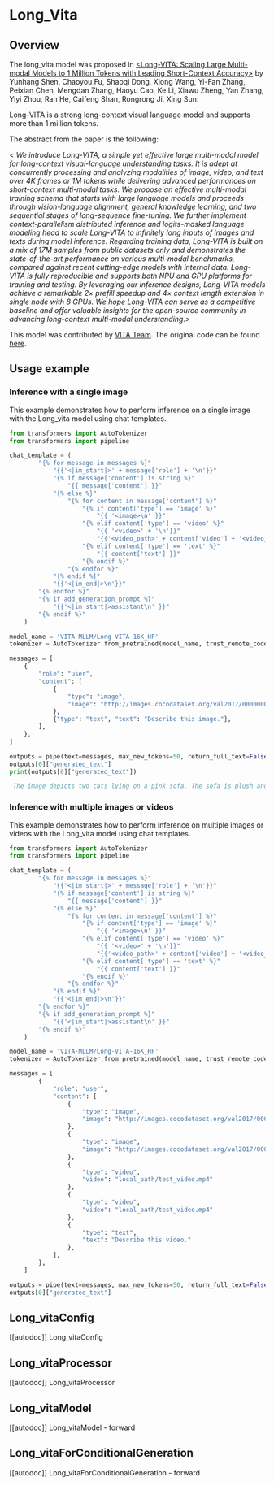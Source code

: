<!--Copyright 2025 The Qwen Team and The HuggingFace Inc. team. All rights reserved.

Licensed under the Apache License, Version 2.0 (the "License"); you may not use this file except in compliance with
the License. You may obtain a copy of the License at

http://www.apache.org/licenses/LICENSE-2.0

Unless required by applicable law or agreed to in writing, software distributed under the License is distributed on
an "AS IS" BASIS, WITHOUT WARRANTIES OR CONDITIONS OF ANY KIND, either express or implied. See the License for the
specific language governing permissions and limitations under the License.

⚠️ Note that this file is in Markdown but contain specific syntax for our doc-builder (similar to MDX) that may not be
rendered properly in your Markdown viewer.

-->

# Long_Vita

## Overview
The long_vita model was proposed in [<Long-VITA: Scaling Large Multi-modal Models to 1 Million Tokens with Leading Short-Context Accuracy>](<https://arxiv.org/pdf/2502.05177>) by Yunhang Shen, Chaoyou Fu, Shaoqi Dong, Xiong Wang, Yi-Fan Zhang, Peixian Chen, Mengdan Zhang, Haoyu Cao, Ke Li, Xiawu Zheng, Yan Zhang, Yiyi Zhou, Ran He, Caifeng Shan, Rongrong Ji, Xing Sun.

Long-VITA is a strong long-context visual language model and supports more than 1 million tokens.


The abstract from the paper is the following:

*< We introduce Long-VITA, a simple yet effective large multi-modal model for long-context visual-language understanding tasks. It is adept at concurrently processing and analyzing modalities of image, video, and text over 4K frames or 1M tokens while delivering advanced performances on short-context multi-modal tasks. We propose an effective multi-modal training schema that starts with large language models and proceeds through vision-language alignment, general knowledge learning, and two sequential stages of long-sequence fine-tuning. We further implement context-parallelism distributed inference and logits-masked language modeling head to scale Long-VITA to infinitely long inputs of images and texts during model inference. Regarding training data, Long-VITA is built on a mix of 17M samples from public datasets only and demonstrates the state-of-the-art performance on various multi-modal benchmarks, compared against recent cutting-edge models with internal data. Long-VITA is fully reproducible and supports both NPU and GPU platforms for training and testing. By leveraging our inference designs, Long-VITA models achieve a remarkable 2× prefill speedup and 4× context length extension in single node with 8 GPUs. We hope Long-VITA can serve as a competitive baseline and offer valuable insights for the open-source community in advancing long-context multi-modal understanding.>*

This model was contributed by [VITA Team](https://huggingface.co/<VITA-MLLM/Long-VITA-16K_HF>).
The original code can be found [here](<https://github.com/VITA-MLLM/Long-VITA>).

## Usage example

### Inference with a single image
This example demonstrates how to perform inference on a single image with the Long_vita model using chat templates.

```python
from transformers import AutoTokenizer
from transformers import pipeline

chat_template = (
        "{% for message in messages %}"
            "{{'<|im_start|>' + message['role'] + '\n'}}"
            "{% if message['content'] is string %}"
                "{{ message['content'] }}"
            "{% else %}"
                "{% for content in message['content'] %}"
                    "{% if content['type'] == 'image' %}"
                        "{{ '<image>\n' }}"
                    "{% elif content['type'] == 'video' %}"
                        "{{ '<video>' + '\n'}}"
                        "{{'<video_path>' + content['video'] + '<video_path>' }}"
                    "{% elif content['type'] == 'text' %}"
                        "{{ content['text'] }}"
                    "{% endif %}"
                "{% endfor %}"
            "{% endif %}"
            "{{'<|im_end|>\n'}}"
        "{% endfor %}"
        "{% if add_generation_prompt %}"
            "{{'<|im_start|>assistant\n' }}"
        "{% endif %}"
    )

model_name = 'VITA-MLLM/Long-VITA-16K_HF'
tokenizer = AutoTokenizer.from_pretrained(model_name, trust_remote_code=True, chat_template=chat_template)

messages = [
    {
        "role": "user",
        "content": [
            {
                "type": "image",
                "image": "http://images.cocodataset.org/val2017/000000039769.jpg",
            },
            {"type": "text", "text": "Describe this image."},
        ],
    },
]

outputs = pipe(text=messages, max_new_tokens=50, return_full_text=False)
outputs[0]["generated_text"]
print(outputs[0]["generated_text"])

'The image depicts two cats lying on a pink sofa. The sofa is plush and has a smooth, velvety texture. Both cats are tabby with distinct black and brown stripes, which are characteristic of the tabby pattern in feline fur.'
```

### Inference with multiple images or videos
This example demonstrates how to perform inference on multiple images or videos with the Long_vita model using chat templates.

```python
from transformers import AutoTokenizer
from transformers import pipeline

chat_template = (
        "{% for message in messages %}"
            "{{'<|im_start|>' + message['role'] + '\n'}}"
            "{% if message['content'] is string %}"
                "{{ message['content'] }}"
            "{% else %}"
                "{% for content in message['content'] %}"
                    "{% if content['type'] == 'image' %}"
                        "{{ '<image>\n' }}"
                    "{% elif content['type'] == 'video' %}"
                        "{{ '<video>' + '\n'}}"
                        "{{'<video_path>' + content['video'] + '<video_path>' }}"
                    "{% elif content['type'] == 'text' %}"
                        "{{ content['text'] }}"
                    "{% endif %}"
                "{% endfor %}"
            "{% endif %}"
            "{{'<|im_end|>\n'}}"
        "{% endfor %}"
        "{% if add_generation_prompt %}"
            "{{'<|im_start|>assistant\n' }}"
        "{% endif %}"
    )

model_name = 'VITA-MLLM/Long-VITA-16K_HF'
tokenizer = AutoTokenizer.from_pretrained(model_name, trust_remote_code=True, chat_template=chat_template)

messages = [
        {
            "role": "user",
            "content": [
                {
                    "type": "image",
                    "image": "http://images.cocodataset.org/val2017/000000039769.jpg",
                },
                {
                    "type": "image",
                    "image": "http://images.cocodataset.org/val2017/000000039769.jpg",
                },
                {
                    "type": "video",
                    "video": "local_path/test_video.mp4"
                },
                {
                    "type": "video",
                    "video": "local_path/test_video.mp4"
                },
                {
                    "type": "text",
                    "text": "Describe this video."
                },
            ],
        },
    ]

outputs = pipe(text=messages, max_new_tokens=50, return_full_text=False)
outputs[0]["generated_text"]
```

## Long_vitaConfig

[[autodoc]] Long_vitaConfig

## Long_vitaProcessor

[[autodoc]] Long_vitaProcessor

## Long_vitaModel

[[autodoc]] Long_vitaModel
    - forward

## Long_vitaForConditionalGeneration

[[autodoc]] Long_vitaForConditionalGeneration
    - forward
